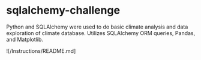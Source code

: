 # sqlalchemy-challenge

Python and SQLAlchemy were used to do basic climate analysis and data exploration of climate database. Utilizes SQLAlchemy ORM queries, Pandas, and Matplotlib.

![/Instructions/README.md]
